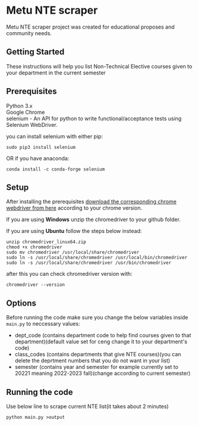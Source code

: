 # Metu NTE scraper
Metu NTE scraper project was created for educational proposes and community needs.
## Getting Started
These instructions will help you list Non-Technical Elective courses given to your department in the current semester
## Prerequisites
Python 3.x  
Google Chrome   
selenium - An API for python to write functional/acceptance tests using Selenium WebDriver.

you can install selenium with either pip:
```
sudo pip3 install selenium
```
OR if you have anaconda:
```
conda install -c conda-forge selenium
```
## Setup
After installing the prerequisites [download the corresponding chrome webdriver from here](https://chromedriver.chromium.org/downloads) according to your chrome version. 

If you are using **Windows** unzip the chromedriver to your github folder. 

If you are using **Ubuntu** follow the steps below instead:
```
unzip chromedriver_linux64.zip
chmod +x chromedriver
sudo mv chromedriver /usr/local/share/chromedriver
sudo ln -s /usr/local/share/chromedriver /usr/local/bin/chromedriver
sudo ln -s /usr/local/share/chromedriver /usr/bin/chromedriver
```
after this you can check chromedriver version with:
```
chromedriver --version
```
## Options
Before running the code make sure you change the below variables inside `main.py` to neccessary values:
* dept_code (contains department code to help find courses given to that department)(default value set for ceng change it to your department's code)
* class_codes (contains departments that give NTE courses)(you can delete the deprtment numbers that you do not want in your list)
* semester (contains year and semester for example currently set to 20221 meaning 2022-2023 fall)(change according to current semester)

## Running the code
Use below line to scrape current NTE list(it takes about 2 minutes)
```
python main.py >output
```
